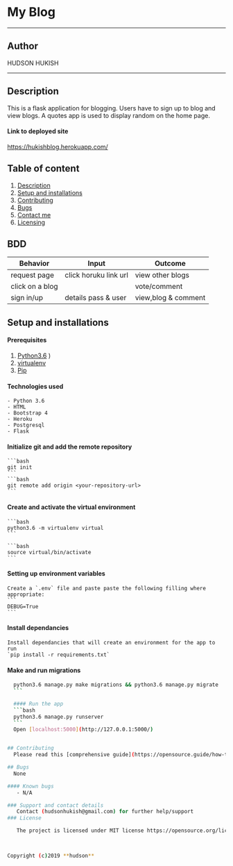 # My Blog

------------------------------------------------------------------------

## Author

HUDSON HUKISH

--------------
## Description
This is a flask application for blogging. Users have to sign up to blog and view blogs. A quotes app is used to display random on the home page.

#### Link to deployed site
https://hukishblog.herokuapp.com/

## Table of content
1. [Description](#description)
2. [Setup and installations](#setup-and-installations)
3. [Contributing](#contributing)
4. [Bugs](#bugs)
5. [Contact me](#support-and-contact-details)
6. [Licensing](#license)

## BDD
| Behavior           | Input                 | Outcome                            |
| -------------------|-----------------------| -----------------------------------|
| request page       | click horuku link url | view other blogs                   |
| click on a blog    |                       | vote/comment                       |
| sign in/up         | details pass & user   | view,blog & comment                |


## Setup and installations
#### Prerequisites
1. [Python3.6](https://www.python.org/downloads/)
)
2. [virtualenv](https://virtualenv.pypa.io/en/stable/installation/)
3. [Pip](https://pip.pypa.io/en/stable/installing/)

#### Technologies used
    - Python 3.6
    - HTML
    - Bootstrap 4
    - Heroku
    - Postgresql
    - Flask


#### Initialize git and add the remote repository
    ```bash
    git init
    ```
    ```bash
    git remote add origin <your-repository-url>
    ```

#### Create and activate the virtual environment
    ```bash
    python3.6 -m virtualenv virtual
    ```

    ```bash
    source virtual/bin/activate
    ```

#### Setting up environment variables
    Create a `.env` file and paste paste the following filling where appropriate:
    ```
    DEBUG=True
    ```

#### Install dependancies
    Install dependancies that will create an environment for the app to run
    `pip install -r requirements.txt`

#### Make and run migrations
  ```bash
    python3.6 manage.py make migrations && python3.6 manage.py migrate
    ```

    #### Run the app
    ```bash
    python3.6 manage.py runserver
    ```
    Open [localhost:5000](http://127.0.0.1:5000/)


## Contributing
    Please read this [comprehensive guide](https://opensource.guide/how-to-contribute/) on how to contribute. Pull requests are welcome :-)

## Bugs
    None

#### Known bugs
     - N/A

### Support and contact details
     Contact (hudsonhukish@gmail.com) for further help/support
### License

     The project is licensed under MIT license https://opensource.org/licenses/MIT
    


Copyright (c)2019 **hudson**     
